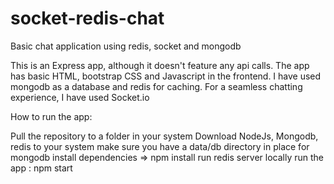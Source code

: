 # socket-redis-chat
Basic chat application using redis, socket and mongodb

This is an Express app, although it doesn't feature any api calls. The app has basic HTML, bootstrap CSS and Javascript in the frontend.
I have used mongodb as a database and redis for caching.
For a seamless chatting experience, I have used Socket.io

How to run the app:

Pull the repository to a folder in your system
Download NodeJs, Mongodb, redis to your system
make sure you have a data/db directory in place for mongodb
install dependencies => npm install
run redis server locally
run the app : npm start

